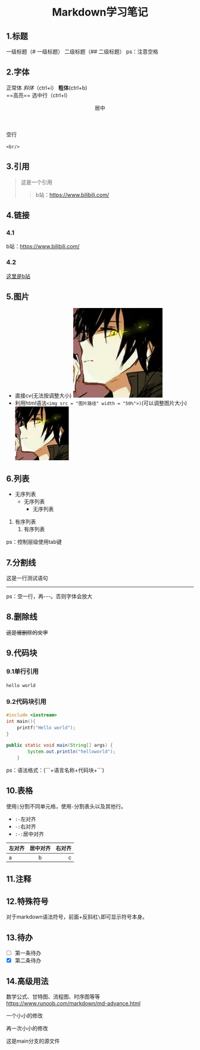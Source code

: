 # <center>Markdown学习笔记
## 1.标题
一级标题（# 一级标题）
二级标题（## 二级标题）
ps：注意空格

## 2.字体
正常体
*斜体*（ctrl+i）
**粗体**(ctrl+b)      
==高亮==
选中行（ctrl+l）
<center>居中</center>
<br/><br/><br/>
空行 
 
`<br/>`

## 3.引用
>这是一个引用
>>b站：https://www.bilibili.com/

## 4.链接
### 4.1
b站：<https://www.bilibili.com/>
### 4.2
[这里是b站](https://www.bilibili.com/)

## 5.图片
- 直接cv(无法按调整大小)
 ![alt text](image.png)
- 利用html语法`<img src = "图片路径" width = "50%">)`(可以调整图片大小)
  <img src = "image.png" width = "30%">

## 6.列表
+ 无序列表
  * 无序列表
    - 无序列表
1. 有序列表
   1. 有序列表

ps：控制层级使用tab键

## 7.分割线
这是一行测试语句

---
ps：空一行，再---。否则字体会放大

## 8.删除线
~~这是被删除的文字~~

## 9.代码块
### 9.1单行引用
`hello world`
### 9.2代码块引用
```cpp
#include <iostream>
int main(){
    printf("Hello world");
}
```
```java
public static void main(String[] args) {
        System.out.println("helloworld");
    }
```
ps：语法格式：(\```+语言名称+代码块+```)

## 10.表格
使用`|`分割不同单元格，使用`-`分割表头以及其他行。

+ `:-`左对齐
+ `-:`右对齐
+ `:-:`居中对齐

| 左对齐 | 居中对齐 | 右对齐 | 
| :--- | :---: | ---:|
| a | b | c |

## 11.注释
[^1]:第一条注释
[^2]:第二条注释
ps：注释自动排版到文末

## 12.特殊符号
对于markdown语法符号，前面+反斜杠`\`即可显示符号本身。

## 13.待办
- [ ] 第一条待办
- [x] 第二条待办

## 14.高级用法
数学公式、甘特图、流程图、时序图等等
<https://www.runoob.com/markdown/md-advance.html>


一个小小的修改

再一次小小的修改

这是main分支的源文件
